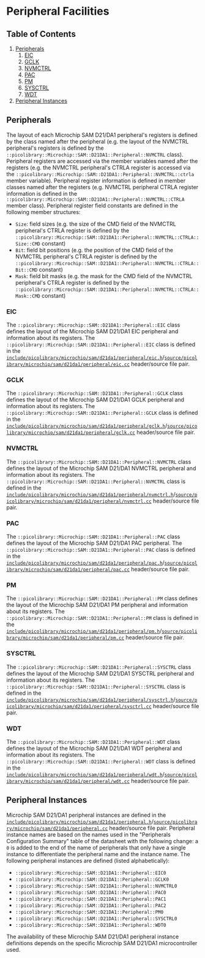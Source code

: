 # Peripheral Facilities

## Table of Contents
1. [Peripherals](#peripherals)
    1. [EIC](#eic)
    1. [GCLK](#gclk)
    1. [NVMCTRL](#nvmctrl)
    1. [PAC](#pac)
    1. [PM](#pm)
    1. [SYSCTRL](#sysctrl)
    1. [WDT](#wdt)
1. [Peripheral Instances](#peripheral-instances)

## Peripherals
The layout of each Microchip SAM D21/DA1 peripheral's registers is defined by the class
named after the peripheral (e.g. the layout of the NVMCTRL peripheral's registers is
defined by the `::picolibrary::Microchip::SAM::D21DA1::Peripheral::NVMCTRL` class).
Peripheral registers are accessed via the member variables named after the registers (e.g.
the NVMCTRL peripheral's CTRLA register is accessed via the
`::picolibrary::Microchip::SAM::D21DA1::Peripheral::NVMCTRL::ctrla` member variable).
Peripheral register information is defined in member classes named after the registers
(e.g. NVMCTRL peripheral CTRLA register information is defined in the
`::picolibrary::Microchip::SAM::D21DA1::Peripheral::NVMCTRL::CTRLA` member class).
Peripheral register field constants are defined in the following member structures:
- `Size`: field sizes (e.g. the size of the CMD field of the NVMCTRL peripheral's CTRLA
  register is defined by the
  `::picolibrary::Microchip::SAM::D21DA1::Peripheral::NVMCTRL::CTRLA::Size::CMD` constant)
- `Bit`: field bit positions (e.g. the position of the CMD field of the NVMCTRL
  peripheral's CTRLA register is defined by the
  `::picolibrary::Microchip::SAM::D21DA1::Peripheral::NVMCTRL::CTRLA::Bit::CMD` constant)
- `Mask`: field bit masks (e.g. the mask for the CMD field of the NVMCTRL peripheral's
  CTRLA register is defined by the
  `::picolibrary::Microchip::SAM::D21DA1::Peripheral::NVMCTRL::CTRLA::Mask::CMD` constant)

### EIC
The `::picolibrary::Microchip::SAM::D21DA1::Peripheral::EIC` class defines the layout of
the Microchip SAM D21/DA1 EIC peripheral and information about its registers.
The `::picolibrary::Microchip::SAM::D21DA1::Peripheral::EIC` class is defined in the
[`include/picolibrary/microchip/sam/d21da1/peripheral/eic.h`](https://github.com/apcountryman/picolibrary-microchip-sam-d21da1/blob/main/include/picolibrary/microchip/sam/d21da1/peripheral/eic.h)/[`source/picolibrary/microchip/sam/d21da1/peripheral/eic.cc`](https://github.com/apcountryman/picolibrary-microchip-sam-d21da1/blob/main/source/picolibrary/microchip/sam/d21da1/peripheral/eic.cc)
header/source file pair.

### GCLK
The `::picolibrary::Microchip::SAM::D21DA1::Peripheral::GCLK` class defines the layout of
the Microchip SAM D21/DA1 GCLK peripheral and information about its registers.
The `::picolibrary::Microchip::SAM::D21DA1::Peripheral::GCLK` class is defined in the
[`include/picolibrary/microchip/sam/d21da1/peripheral/gclk.h`](https://github.com/apcountryman/picolibrary-microchip-sam-d21da1/blob/main/include/picolibrary/microchip/sam/d21da1/peripheral/gclk.h)/[`source/picolibrary/microchip/sam/d21da1/peripheral/gclk.cc`](https://github.com/apcountryman/picolibrary-microchip-sam-d21da1/blob/main/source/picolibrary/microchip/sam/d21da1/peripheral/gclk.cc)
header/source file pair.

### NVMCTRL
The `::picolibrary::Microchip::SAM::D21DA1::Peripheral::NVMCTRL` class defines the layout
of the Microchip SAM D21/DA1 NVMCTRL peripheral and information about its registers.
The `::picolibrary::Microchip::SAM::D21DA1::Peripheral::NVMCTRL` class is defined in the
[`include/picolibrary/microchip/sam/d21da1/peripheral/nvmctrl.h`](https://github.com/apcountryman/picolibrary-microchip-sam-d21da1/blob/main/include/picolibrary/microchip/sam/d21da1/peripheral/nvmctrl.h)/[`source/picolibrary/microchip/sam/d21da1/peripheral/nvmctrl.cc`](https://github.com/apcountryman/picolibrary-microchip-sam-d21da1/blob/main/source/picolibrary/microchip/sam/d21da1/peripheral/nvmctrl.cc)
header/source file pair.

### PAC
The `::picolibrary::Microchip::SAM::D21DA1::Peripheral::PAC` class defines the layout of
the Microchip SAM D21/DA1 PAC peripheral.
The `::picolibrary::Microchip::SAM::D21DA1::Peripheral::PAC` class is defined in the
[`include/picolibrary/microchip/sam/d21da1/peripheral/pac.h`](https://github.com/apcountryman/picolibrary-microchip-sam-d21da1/blob/main/include/picolibrary/microchip/sam/d21da1/peripheral/pac.h)/[`source/picolibrary/microchip/sam/d21da1/peripheral/pac.cc`](https://github.com/apcountryman/picolibrary-microchip-sam-d21da1/blob/main/source/picolibrary/microchip/sam/d21da1/peripheral/pac.cc)
header/source file pair.

### PM
The `::picolibrary::Microchip::SAM::D21DA1::Peripheral::PM` class defines the layout of
the Microchip SAM D21/DA1 PM peripheral and information about its registers.
The `::picolibrary::Microchip::SAM::D21DA1::Peripheral::PM` class is defined in the
[`include/picolibrary/microchip/sam/d21da1/peripheral/pm.h`](https://github.com/apcountryman/picolibrary-microchip-sam-d21da1/blob/main/include/picolibrary/microchip/sam/d21da1/peripheral/pm.h)/[`source/picolibrary/microchip/sam/d21da1/peripheral/pm.cc`](https://github.com/apcountryman/picolibrary-microchip-sam-d21da1/blob/main/source/picolibrary/microchip/sam/d21da1/peripheral/pm.cc)
header/source file pair.

### SYSCTRL
The `::picolibrary::Microchip::SAM::D21DA1::Peripheral::SYSCTRL` class defines the layout
of the Microchip SAM D21/DA1 SYSCTRL peripheral and information about its registers.
The `::picolibrary::Microchip::SAM::D21DA1::Peripheral::SYSCTRL` class is defined in the
[`include/picolibrary/microchip/sam/d21da1/peripheral/sysctrl.h`](https://github.com/apcountryman/picolibrary-microchip-sam-d21da1/blob/main/include/picolibrary/microchip/sam/d21da1/peripheral/sysctrl.h)/[`source/picolibrary/microchip/sam/d21da1/peripheral/sysctrl.cc`](https://github.com/apcountryman/picolibrary-microchip-sam-d21da1/blob/main/source/picolibrary/microchip/sam/d21da1/peripheral/sysctrl.cc)
header/source file pair.

### WDT
The `::picolibrary::Microchip::SAM::D21DA1::Peripheral::WDT` class defines the layout of
the Microchip SAM D21/DA1 WDT peripheral and information about its registers.
The `::picolibrary::Microchip::SAM::D21DA1::Peripheral::WDT` class is defined in the
[`include/picolibrary/microchip/sam/d21da1/peripheral/wdt.h`](https://github.com/apcountryman/picolibrary-microchip-sam-d21da1/blob/main/include/picolibrary/microchip/sam/d21da1/peripheral/wdt.h)/[`source/picolibrary/microchip/sam/d21da1/peripheral/wdt.cc`](https://github.com/apcountryman/picolibrary-microchip-sam-d21da1/blob/main/source/picolibrary/microchip/sam/d21da1/peripheral/wdt.cc)
header/source file pair.

## Peripheral Instances
Microchip SAM D21/DA1 peripheral instances are defined in the
[`include/picolibrary/microchip/sam/d21da1/peripheral.h`](https://github.com/apcountryman/picolibrary-microchip-sam-d21da1/blob/main/include/picolibrary/microchip/sam/d21da1/peripheral.h)/[`source/picolibrary/microchip/sam/d21da1/peripheral.cc`](https://github.com/apcountryman/picolibrary-microchip-sam-d21da1/blob/main/source/picolibrary/microchip/sam/d21da1/peripheral.cc)
header/source file pair.
Peripheral instance names are based on the names used in the "Peripherals Configuration
Summary" table of the datasheet with the following change: a `0` is added to the end of
the name of peripherals that only have a single instance to differentiate the peripheral
name and the instance name.
The following peripheral instances are defined (listed alphabetically):
- `::picolibrary::Microchip::SAM::D21DA1::Peripheral::EIC0`
- `::picolibrary::Microchip::SAM::D21DA1::Peripheral::GCLK0`
- `::picolibrary::Microchip::SAM::D21DA1::Peripheral::NVMCTRL0`
- `::picolibrary::Microchip::SAM::D21DA1::Peripheral::PAC0`
- `::picolibrary::Microchip::SAM::D21DA1::Peripheral::PAC1`
- `::picolibrary::Microchip::SAM::D21DA1::Peripheral::PAC2`
- `::picolibrary::Microchip::SAM::D21DA1::Peripheral::PM0`
- `::picolibrary::Microchip::SAM::D21DA1::Peripheral::SYSCTRL0`
- `::picolibrary::Microchip::SAM::D21DA1::Peripheral::WDT0`

The availability of these Microchip SAM D21/DA1 peripheral instance definitions depends on
the specific Microchip SAM D21/DA1 microcontroller used.
